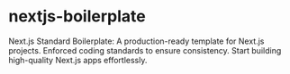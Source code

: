 # nextjs-boilerplate

Next.js Standard Boilerplate: A production-ready template for Next.js projects. Enforced coding standards to ensure consistency. Start building high-quality Next.js apps effortlessly.
